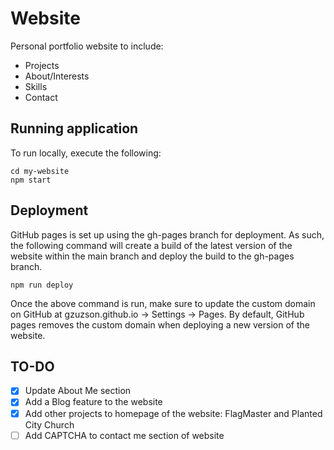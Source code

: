 # Website

Personal portfolio website to include: 
- Projects
- About/Interests
- Skills
- Contact

## Running application

To run locally, execute the following: 

```
cd my-website
npm start
```

## Deployment

GitHub pages is set up using the gh-pages branch for deployment.  As such, the following command will create a build of the latest version of the website within the main branch and deploy the build to the gh-pages branch. 

```
npm run deploy
```

Once the above command is run, make sure to update the custom domain on GitHub at gzuzson.github.io -> Settings -> Pages. 
By default, GitHub pages removes the custom domain when deploying a new version of the website.  

## TO-DO
- [X] Update About Me section
- [X] Add a Blog feature to the website
- [X] Add other projects to homepage of the website:  FlagMaster and Planted City Church
- [ ] Add CAPTCHA to contact me section of website
